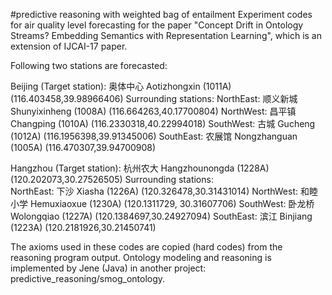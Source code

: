 #predictive reasoning with weighted bag of entailment
Experiment codes for air quality level forecasting for the paper "Concept Drift in Ontology Streams? Embedding Semantics with Representation Learning", which is an extension of IJCAI-17 paper.


Following two stations are forecasted:

Beijing (Target station): 奥体中心 Aotizhongxin (1011A) (116.403458,39.98966406)
Surrounding stations:
NorthEast: 顺义新城 Shunyixinheng (1008A) (116.664263,40.17700804)
NorthWest: 昌平镇 Changping (1010A) (116.2330318,40.22994018)
SouthWest: 古城 Gucheng (1012A) (116.1956398,39.91345006)
SouthEast: 农展馆 Nongzhanguan (1005A) (116.470307,39.94700908)

Hangzhou (Target station): 杭州农大 Hangzhounongda (1228A) (120.202073,30.27526505)
Surrounding stations:    
NorthEast: 下沙 Xiasha (1226A) (120.326478,30.31431014)
NorthWest: 和睦小学 Hemuxiaoxue (1230A) (120.1311729, 30.31607706)
SouthWest: 卧龙桥 Wolongqiao (1227A) (120.1384697,30.24927094)
SouthEast: 滨江 Binjiang (1223A) (120.2181926,30.21450741)



The axioms used in these codes are copied (hard codes) from the reasoning program output.
Ontology modeling and reasoning is implemented by Jene (Java) in another project: predictive\_reasoning/smog\_ontology.
